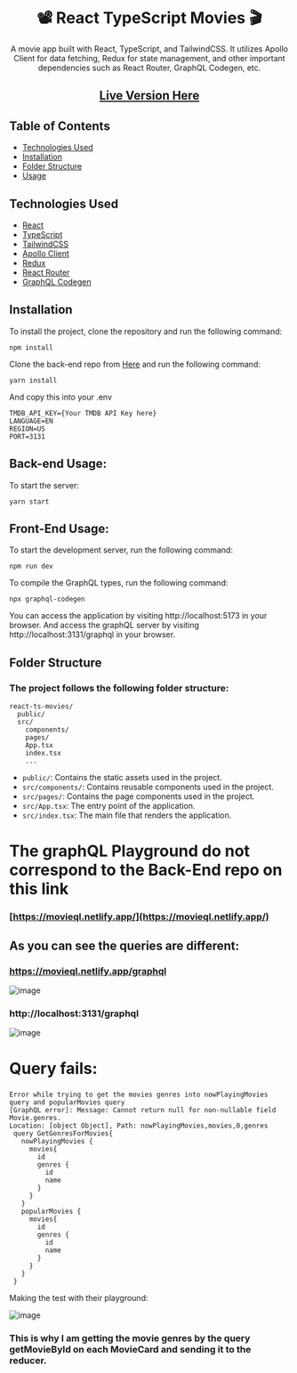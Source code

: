 <h1 align="center">📽️ React TypeScript Movies 🎬</h1>

<p align="center">
  A movie app built with React, TypeScript, and TailwindCSS. It utilizes Apollo Client for data fetching, Redux for state management, and other important dependencies such as React Router, GraphQL Codegen, etc. 
</p>

<h2 align="center"><a href="https://react-ts-movies-center.vercel.app/"> Live Version Here </a></h2>

## Table of Contents

- [Technologies Used](#technologies-used)
- [Installation](#installation)
- [Folder Structure](#folder-structure)
- [Usage](#usage)

## Technologies Used

- [React](https://reactjs.org/)
- [TypeScript](https://www.typescriptlang.org/)
- [TailwindCSS](https://tailwindcss.com/)
- [Apollo Client](https://www.apollographql.com/docs/react/)
- [Redux](https://redux.js.org/)
- [React Router](https://reactrouter.com/)
- [GraphQL Codegen](https://www.graphql-code-generator.com/)

## Installation

To install the project, clone the repository and run the following command:

```
npm install
```

Clone the back-end repo from [Here](https://github.com/hwhang0917/ql-movie-api)
and run the following command:
```
yarn install
```
And copy this into your .env
```
TMDB_API_KEY={Your TMDB API Key here}
LANGUAGE=EN
REGION=US
PORT=3131
```


## Back-end Usage:
To start the server:
```
yarn start
```


## Front-End Usage:
To start the development server, run the following command:
```
npm run dev
```
To compile the GraphQL types, run the following command:
```
npx graphql-codegen
```
You can access the application by visiting http://localhost:5173 in your browser.
And access the graphQL server by visiting http://localhost:3131/graphql in your browser.


## Folder Structure
### The project follows the following folder structure:

```
react-ts-movies/
  public/
  src/
    components/
    pages/
    App.tsx
    index.tsx
    ...
 ```
- `public/`: Contains the static assets used in the project.
- `src/components/`: Contains reusable components used in the project.
- `src/pages/`: Contains the page components used in the project.
- `src/App.tsx`: The entry point of the application.
- `src/index.tsx`: The main file that renders the application.

# The graphQL Playground do not correspond to the Back-End repo on this link
### [https://movieql.netlify.app/](https://movieql.netlify.app/)

## As you can see the queries are different:
### https://movieql.netlify.app/graphql
![image](https://user-images.githubusercontent.com/65032224/221209678-2d0bc8ab-95ec-4768-ae8b-88f99563857a.png)

### http://localhost:3131/graphql 
![image](https://user-images.githubusercontent.com/65032224/221210045-a80aa781-5008-4c8e-9195-17308a41f363.png)


# Query fails:
### 
```
Error while trying to get the movies genres into nowPlayingMovies query and popularMovies query
[GraphQL error]: Message: Cannot return null for non-nullable field Movie.genres.
Location: [object Object], Path: nowPlayingMovies,movies,0,genres
 query GetGenresForMovies{
   nowPlayingMovies {
     movies{
       id
       genres {
         id
         name
       }
     }
   }
   popularMovies {
     movies{
       id
       genres {
         id
         name
       }
     }
   }
 }
```
Making the test with their playground:

![image](https://user-images.githubusercontent.com/65032224/221203859-11992019-f9b2-4b8c-a3ab-45cbd748cef2.png)

### This is why I am getting the movie genres by the query getMovieById on each MovieCard and sending it to the reducer.
